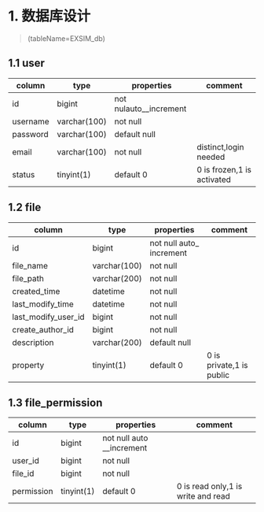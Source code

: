 # 1. 数据库设计
>(tableName=EXSIM_db)

## 1.1 user

| column   | type         | properties  |comment       |
| -------| ------------- | ------------|------------- |
| id| bigint|not nulauto__increment |             |
| username | varchar(100) | not null        |   |
| password | varchar(100) | default null   |         |
| email    | varchar(100) | not null       | distinct,login needed|
| status   | tinyint(1) | default 0      | 0 is frozen,1 is activated |

## 1.2 file

| column | type| properties | comment |
| ---| ---| --- | --- |
| id  | bigint | not null auto_ increment | |
| file_name | varchar(100) | not null ||
| file_path | varchar(200) | not null ||
| created_time | datetime | not null ||
| last_modify_time| datetime| not null ||
| last_modify_user_id | bigint| not null ||
| create_author_id | bigint| not null | |
| description | varchar(200) | default null | |
| property|tinyint(1)|default 0 | 0 is private,1 is public

## 1.3 file_permission

| column | type| properties| comment |
| --- | --- | --- | --- |
| id | bigint | not null auto __increment | |
| user_id | bigint| not null | |
| file_id | bigint| not null| |
| permission | tinyint(1) | default 0 | 0 is read only,1 is write and read |